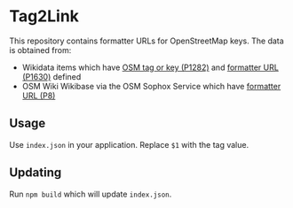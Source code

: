 # Tag2Link

This repository contains formatter URLs for OpenStreetMap keys. The data is obtained from:

- Wikidata items which have [OSM tag or key (P1282)](https://www.wikidata.org/wiki/Property:P1282) and [formatter URL (P1630)](https://www.wikidata.org/wiki/Property:P1630) defined
- OSM Wiki Wikibase via the OSM Sophox Service which have [formatter URL (P8)](https://wiki.openstreetmap.org/wiki/Property:P8)

## Usage

Use `index.json` in your application. Replace `$1` with the tag value.

## Updating

Run `npm build` which will update `index.json`.
